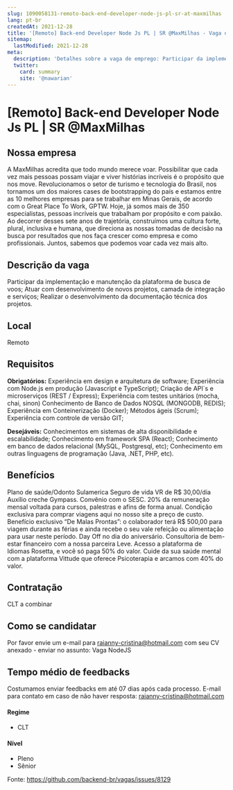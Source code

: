 ```yaml
---
slug: 1090058131-remoto-back-end-developer-node-js-pl-sr-at-maxmilhas
lang: pt-br
createdAt: 2021-12-28
title: '[Remoto] Back-end Developer Node Js PL | SR @MaxMilhas - Vaga de Emprego'
sitemap:
  lastModified: 2021-12-28
meta:
  description: 'Detalhes sobre a vaga de emprego: Participar da implementação e manutenção da plataforma de busca de voos; Atuar com desenvolvimento de novos projetos, camada de integração e serviços; Realizar o desenvolvimento da documentação técnica dos projetos.'
  twitter:
    card: summary
    site: '@nawarian'
---
```


# [Remoto] Back-end Developer Node Js PL | SR @MaxMilhas

## Nossa empresa

A MaxMilhas acredita que todo mundo merece voar. Possibilitar que cada vez mais pessoas possam viajar e viver histórias incríveis é o propósito que nos move.
Revolucionamos o setor de turismo e tecnologia do Brasil, nos tornamos um dos maiores cases de bootstrapping do país e estamos entre as 10 melhores empresas para se trabalhar em Minas Gerais, de acordo com o Great Place To Work, GPTW.
Hoje, já somos mais de 350 especialistas, pessoas incríveis que trabalham por propósito e com paixão. 
Ao decorrer desses sete anos de trajetória, construímos uma cultura forte, plural, inclusiva e humana, que direciona as nossas tomadas de decisão na busca por resultados que nos faça crescer como empresa e como profissionais.
Juntos, sabemos que podemos voar cada vez mais alto. 

## Descrição da vaga

Participar da implementação e manutenção da plataforma de busca de voos;
Atuar com desenvolvimento de novos projetos, camada de integração e serviços;
Realizar o desenvolvimento da documentação técnica dos projetos.

## Local

Remoto

## Requisitos

**Obrigatórios:**
Experiência em design e arquitetura de software;
Experiência com Node.js em produção (Javascript e TypeScript);
Criação de API´s e microserviços (REST / Express);
Experiência com testes unitários (mocha, chai, sinon)
Conhecimento de Banco de Dados NOSQL (MONGODB, REDIS);
Experiência em Conteinerização (Docker);
Métodos ágeis (Scrum);
Experiência com controle de versão GIT;

**Desejáveis:**
Conhecimentos em sistemas de alta disponibilidade e escalabilidade;
Conhecimento em framework SPA (React);
Conhecimento em banco de dados relacional (MySQL, Postgresql, etc);
Conhecimento em outras linguagens de programação (Java, .NET, PHP, etc).

## Benefícios

Plano de saúde/Odonto Sulamerica
Seguro de vida
VR de R$ 30,00/dia
Auxílio creche
Gympass.
Convênio com o SESC.
20% da remuneração mensal voltada para cursos, palestras e afins de forma anual. 
Condição exclusiva para comprar viagens aqui no nosso site a preço de custo.
Benefício exclusivo “De Malas Prontas”: o colaborador terá R$ 500,00 para viagem durante as férias e ainda recebe o seu vale refeição ou alimentação para usar neste período.
Day Off no dia do aniversário.
Consultoria de bem-estar financeiro com a nossa parceira Leve.
Acesso a plataforma de Idiomas Rosetta, e você só paga 50% do valor.
Cuide da sua saúde mental com a plataforma Vittude que oferece Psicoterapia e arcamos com 40% do valor.

## Contratação

CLT a combinar

## Como se candidatar

Por favor envie um e-mail para raianny-cristina@hotmail.com com seu CV anexado - enviar no assunto: Vaga NodeJS

## Tempo médio de feedbacks

Costumamos enviar feedbacks em até 07 dias após cada processo.
E-mail para contato em caso de não haver resposta: raianny-cristina@hotmail.com

#### Regime
- CLT

#### Nível
- Pleno
- Sênior




Fonte: https://github.com/backend-br/vagas/issues/8129